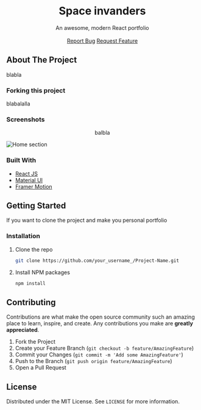 <!-- PROJECT PREVIEW -->
<br />
<p align="center">

  <h1 align="center">Space invanders</h3>

  <p align="center">
    An awesome, modern React portfolio
    <br />
    <br />
    <a href="https://github.com/Mariem-Ben-Salah/agence/issues">Report Bug</a>
    <a href="https://github.com/Mariem-Ben-Salah/agence/issues">Request Feature</a>
  </p>
</p>

<!-- ABOUT THE PROJECT -->
## About The Project

blabla

### Forking this project
blabalalla

### Screenshots

<p align="center">
  <p align="center">balbla</p>
  <img src="screenshots/light.png" alt="Home section">
</p>

### Built With

* [React JS](https://reactjs.org/)
* [Material UI](https://material-ui.com/)
* [Framer Motion](https://www.framer.com/motion/)

<!-- GETTING STARTED -->
## Getting Started

If you want to clone the project and make you personal portfolio

### Installation

1. Clone the repo
   ```sh
   git clone https://github.com/your_username_/Project-Name.git
   ```
2. Install NPM packages
   ```sh
   npm install
   ```

<!-- CONTRIBUTING -->
## Contributing

Contributions are what make the open source community such an amazing place to learn, inspire, and create. Any contributions you make are **greatly appreciated**.

1. Fork the Project
2. Create your Feature Branch (`git checkout -b feature/AmazingFeature`)
3. Commit your Changes (`git commit -m 'Add some AmazingFeature'`)
4. Push to the Branch (`git push origin feature/AmazingFeature`)
5. Open a Pull Request

<!-- LICENSE -->
## License

Distributed under the MIT License. See `LICENSE` for more information.

